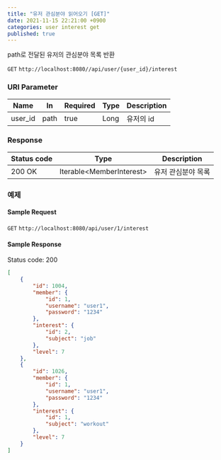 ```yaml
---
title: "유저 관심분야 읽어오기 [GET]"
date: 2021-11-15 22:21:00 +0900
categories: user interest get
published: true
---
```


path로 전달된 유저의 관심분야 목록 반환

`GET` `http://localhost:8080//api/user/{user_id}/interest`

### URI Parameter

| Name    | In   | Required | Type | Description |
| ------- | ---- | -------- | ---- | ----------- |
| user_id | path | true     | Long | 유저의 id   |

### Response

| Status code | Type                      | Description        |
| ----------- | ------------------------- | ------------------ |
| 200 OK      | Iterable\<MemberInterest> | 유저 관심분야 목록 |



### 예제

#### Sample Request

`GET` `http://localhost:8080/api/user/1/interest`

#### Sample Response

Status code: 200

```json
[
    {
        "id": 1004,
        "member": {
            "id": 1,
            "username": "user1",
            "password": "1234"
        },
        "interest": {
            "id": 2,
            "subject": "job"
        },
        "level": 7
    },
    {
        "id": 1026,
        "member": {
            "id": 1,
            "username": "user1",
            "password": "1234"
        },
        "interest": {
            "id": 1,
            "subject": "workout"
        },
        "level": 7
    }
]
```

